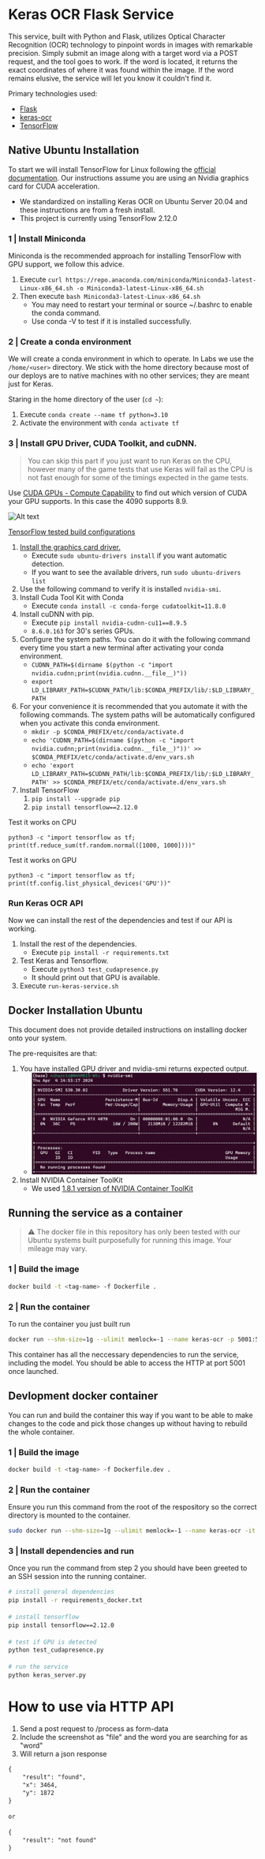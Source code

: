 # Keras OCR Flask Service

This service, built with Python and Flask, utilizes Optical Character Recognition (OCR) technology to pinpoint words in images with remarkable precision. Simply submit an image along with a target word via a POST request, and the tool goes to work. If the word is located, it returns the exact coordinates of where it was found within the image. If the word remains elusive, the service will let you know it couldn't find it. 

Primary technologies used:

- [Flask](https://flask.palletsprojects.com/en/3.0.x/)
- [keras-ocr](https://github.com/faustomorales/keras-ocr)
- [TensorFlow](https://www.tensorflow.org/)

## Native Ubuntu Installation

To start we will install TensorFlow for Linux following the [official documentation](https://www.tensorflow.org/install/pip#linux). Our instructions assume you are using an Nvidia graphics card for CUDA acceleration.  

- We standardized on installing Keras OCR on Ubuntu Server 20.04 and these instructions are from a fresh install.
- This project is currently using TensorFlow 2.12.0

### 1 | Install Miniconda

Miniconda is the recommended approach for installing TensorFlow with GPU support, we follow this advice.

1. Execute `curl https://repo.anaconda.com/miniconda/Miniconda3-latest-Linux-x86_64.sh -o Miniconda3-latest-Linux-x86_64.sh`
2. Then execute `bash Miniconda3-latest-Linux-x86_64.sh`
    - You may need to restart your terminal or source ~/.bashrc to enable the conda command.
    - Use conda -V to test if it is installed successfully.


### 2 | Create a conda environment

We will create a conda environment in which to operate. In Labs we use the `/home/<user>` directory. We stick with the home directory because most of our deploys are to native machines with no other services; they are meant just for Keras.

Staring in the home directory of the user (`cd ~`):

1. Execute `conda create --name tf python=3.10`
2. Activate the environment with `conda activate tf` 


### 3 | Install GPU Driver, CUDA Toolkit, and cuDNN.

> You can skip this part if you just want to run Keras on the CPU, however many of the game tests that use Keras will fail as the CPU is not fast enough for some of the timings expected in the game tests.


Use [CUDA GPUs - Compute Capability](https://developer.nvidia.com/cuda-gpus) to find out which version of CUDA your GPU supports. In this case the 4090 supports 8.9.

![Alt text](doc/compute_capability.png)

[TensorFlow tested build configurations](https://www.tensorflow.org/install/source#gpu)

1. [Install the graphics card driver.](https://help.ubuntu.com/community/NvidiaDriversInstallation)
   - Execute `sudo ubuntu-drivers install` if you want automatic detection.
   - If you want to see the available drivers, run `sudo ubuntu-drivers list`
2. Use the following command to verify it is installed `nvidia-smi`.
3. Install Cuda Tool Kit with Conda
   - Execute `conda install -c conda-forge cudatoolkit=11.8.0`
4. Install cuDNN with pip.
   - Execute `pip install nvidia-cudnn-cu11==8.9.5` 
   - `8.6.0.163` for 30's series GPUs.
5. Configure the system paths. You can do it with the following command every time you start a new terminal after activating your conda environment.
    - `CUDNN_PATH=$(dirname $(python -c "import nvidia.cudnn;print(nvidia.cudnn.__file__)"))`
    - `export LD_LIBRARY_PATH=$CUDNN_PATH/lib:$CONDA_PREFIX/lib/:$LD_LIBRARY_PATH`
6. For your convenience it is recommended that you automate it with the following commands. The system paths will be automatically configured when you activate this conda environment.
    - `mkdir -p $CONDA_PREFIX/etc/conda/activate.d`
    - `echo 'CUDNN_PATH=$(dirname $(python -c "import nvidia.cudnn;print(nvidia.cudnn.__file__)"))' >> $CONDA_PREFIX/etc/conda/activate.d/env_vars.sh`
    - `echo 'export LD_LIBRARY_PATH=$CUDNN_PATH/lib:$CONDA_PREFIX/lib/:$LD_LIBRARY_PATH' >> $CONDA_PREFIX/etc/conda/activate.d/env_vars.sh`
7. Install TensorFlow
   1. `pip install --upgrade pip`
   2. `pip install tensorflow==2.12.0`

Test it works on CPU
```
python3 -c "import tensorflow as tf; print(tf.reduce_sum(tf.random.normal([1000, 1000])))"
```

Test it works on GPU
```
python3 -c "import tensorflow as tf; print(tf.config.list_physical_devices('GPU'))"
```

### Run Keras OCR API
Now we can install the rest of the dependencies and test if our API is working.

1. Install the rest of the dependencies.
    - Execute `pip install -r requirements.txt`
2. Test Keras and Tensorflow.
    - Execute `python3 test_cudapresence.py`
    - It should print out that GPU is available.
3. Execute `run-keras-service.sh`

## Docker Installation Ubuntu

This document does not provide detailed instructions on installing docker onto your system. 

The pre-requisites are that:
1. You have installed GPU driver and nvidia-smi returns expected output.
   - ![expected nvidia-smi command output](doc/nvidia_smi_command_output.png)
2. Install NVIDIA Container ToolKit
   - We used [1.8.1 version of NVIDIA Container ToolKit](https://docs.nvidia.com/datacenter/cloud-native/container-toolkit/1.8.1/install-guide.html)

## Running the service as a container
> :warning: The docker file in this repository has only been tested with our Ubuntu systems built purposefully for running this image. Your mileage may vary.

### 1 | Build the image
```bash
docker build -t <tag-name> -f Dockerfile . 
```

### 2 | Run the container
To run the container you just built run
```bash
docker run --shm-size=1g --ulimit memlock=-1 --name keras-ocr -p 5001:5001 --gpus all <tag-name>
```
This container has all the neccessary dependencies to run the service, including the model. You should be able to access the HTTP at port 5001 once launched.

## Devlopment docker container

You can run and build the container this way if you want to be able to make changes to the code and pick those changes up without having to rebuild the whole container.

### 1 | Build the image
```bash
docker build -t <tag-name> -f Dockerfile.dev . 
```

### 2 | Run the container
Ensure you run this command from the root of the respository so the correct directory is mounted to the container.

```bash
sudo docker run --shm-size=1g --ulimit memlock=-1 --name keras-ocr -it -v $(pwd):/repo --gpus all <tag-name>
```

### 3 | Install dependencies and run
Once you run the command from step 2 you should have been greeted to an SSH session into the running container.

```bash
# install general dependencies
pip install -r requirements_docker.txt

# install tensorflow
pip install tensorflow==2.12.0

# test if GPU is detected
python test_cudapresence.py

# run the service
python keras_server.py
```

# How to use via HTTP API
1. Send a post request to /process as form-data
2. Include the screenshot as "file" and the word you are searching for as "word"
3. Will return a json response

```
{
    "result": "found",
    "x": 3464,
    "y": 1872
}

or 

{
    "result": "not found"
}
```